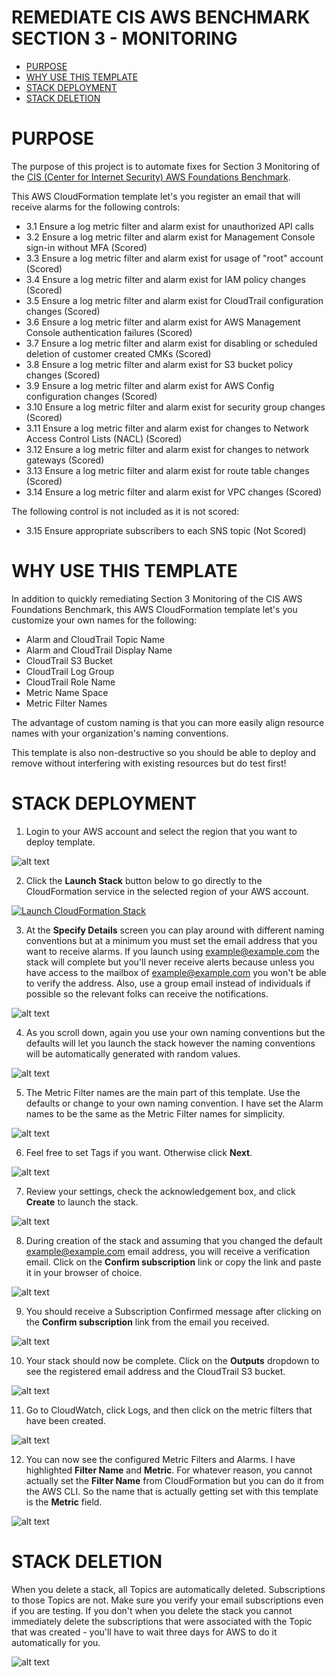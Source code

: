 # REMEDIATE CIS AWS BENCHMARK SECTION 3 - MONITORING

- [PURPOSE](#purpose)
- [WHY USE THIS TEMPLATE](#why-use-this-template)
- [STACK DEPLOYMENT](#stack-deployment)
- [STACK DELETION](#stack-deletion)

# PURPOSE
The purpose of this project is to automate fixes for Section 3 Monitoring of the [CIS (Center for Internet Security) AWS Foundations Benchmark](https://d0.awsstatic.com/whitepapers/compliance/AWS_CIS_Foundations_Benchmark.pdf).

This AWS CloudFormation template let's you register an email that will receive alarms for the following controls:

- 3.1 Ensure a log metric filter and alarm exist for unauthorized API calls
- 3.2 Ensure a log metric filter and alarm exist for Management Console sign-in without MFA (Scored)
- 3.3 Ensure a log metric filter and alarm exist for usage of "root" account (Scored)
- 3.4 Ensure a log metric filter and alarm exist for IAM policy changes (Scored)
- 3.5 Ensure a log metric filter and alarm exist for CloudTrail configuration changes (Scored)
- 3.6 Ensure a log metric filter and alarm exist for AWS Management Console authentication failures (Scored)
- 3.7 Ensure a log metric filter and alarm exist for disabling or scheduled deletion of customer created CMKs (Scored)
- 3.8 Ensure a log metric filter and alarm exist for S3 bucket policy changes (Scored)
- 3.9 Ensure a log metric filter and alarm exist for AWS Config configuration changes (Scored)
- 3.10 Ensure a log metric filter and alarm exist for security group changes (Scored)
- 3.11 Ensure a log metric filter and alarm exist for changes to Network Access Control Lists (NACL) (Scored)
- 3.12 Ensure a log metric filter and alarm exist for changes to network gateways (Scored)
- 3.13 Ensure a log metric filter and alarm exist for route table changes (Scored)
- 3.14 Ensure a log metric filter and alarm exist for VPC changes (Scored)

The following control is not included as it is not scored:

- 3.15 Ensure appropriate subscribers to each SNS topic (Not Scored)

# WHY USE THIS TEMPLATE

In addition to quickly remediating Section 3 Monitoring of the CIS AWS Foundations Benchmark, this AWS CloudFormation template let's you customize your own names for the following:

- Alarm and CloudTrail Topic Name
- Alarm and CloudTrail Display Name
- CloudTrail S3 Bucket
- CloudTrail Log Group
- CloudTrail Role Name
- Metric Name Space
- Metric Filter Names

The advantage of custom naming is that you can more easily align resource names with your organization's naming conventions.

This template is also non-destructive so you should be able to deploy and remove without interfering with existing resources but do test first!

# STACK DEPLOYMENT

1. Login to your AWS account and select the region that you want to deploy template.

![alt text](https://github.com/virtualjj/cis-aws-benchmark-section-3-monitoring-remediate/blob/master/images/readme/cis-bench-sec-3-choose-region.jpg "Example logging into AWS console and selecting a region.")

2. Click the **Launch Stack** button below to go directly to the CloudFormation service in the selected region of your AWS account.

[![Launch CloudFormation Stack](https://s3.amazonaws.com/cloudformation-examples/cloudformation-launch-stack.png
)](https://console.aws.amazon.com/cloudformation/home?region=us-west-2#/stacks/new?stackName=cis-benchmark-3-monitoring-remediate&templateURL=https://s3-us-west-2.amazonaws.com/github-cis-aws-benchmark-section-3-monitoring-remediate/cis-aws-benchmark-section-3-monitoring-remediate.yml)

3. At the **Specify Details** screen you can play around with different naming conventions but at a minimum you must set the email address that you want to receive alarms. If you launch using example@example.com the stack will complete but you'll never receive alerts because unless you have access to the mailbox of example@example.com you won't be able to verify the address. Also, use a group email instead of individuals if possible so the relevant folks can receive the notifications.

![alt text](https://github.com/virtualjj/cis-aws-benchmark-section-3-monitoring-remediate/blob/master/images/readme/cis-bench-sec-3-specify-details-part1.jpg "Set alarm email address.")

4. As you scroll down, again you use your own naming conventions but the defaults will let you launch the stack however the naming conventions will be automatically generated with random values.

![alt text](https://github.com/virtualjj/cis-aws-benchmark-section-3-monitoring-remediate/blob/master/images/readme/cis-bench-sec-3-specify-details-part2.jpg "Consider changing CloudTrail and CloudWatch names.")

5. The Metric Filter names are the main part of this template. Use the defaults or change to your own naming convention. I have set the Alarm names to be the same as the Metric Filter names for simplicity.

![alt text](https://github.com/virtualjj/cis-aws-benchmark-section-3-monitoring-remediate/blob/master/images/readme/cis-bench-sec-3-specify-details-part3.jpg "Consider changing Metric Filter names.")

6. Feel free to set Tags if you want. Otherwise click **Next**.

![alt text](https://github.com/virtualjj/cis-aws-benchmark-section-3-monitoring-remediate/blob/master/images/readme/cis-bench-sec-3-options.jpg "Consider changing Metric Filter names.")

7. Review your settings, check the acknowledgement box, and click **Create** to launch the stack.

![alt text](https://github.com/virtualjj/cis-aws-benchmark-section-3-monitoring-remediate/blob/master/images/readme/cis-bench-sec-3-review-and-create.jpg "Acknowledge IAM role creation and create stack.")

8. During creation of the stack and assuming that you changed the default example@example.com email address, you will receive a verification email. Click on the **Confirm subscription** link or copy the link and paste it in your browser of choice.

![alt text](https://github.com/virtualjj/cis-aws-benchmark-section-3-monitoring-remediate/blob/master/images/readme/cis-bench-sec-3-receive-email-verification.jpg "Receive verification email.")

9. You should receive a Subscription Confirmed message after clicking on the **Confirm subscription** link from the email you received.

![alt text](https://github.com/virtualjj/cis-aws-benchmark-section-3-monitoring-remediate/blob/master/images/readme/cis-bench-sec-3-subscription-confirmed.jpg "Subscription confirmed message in browser.")

10. Your stack should now be complete. Click on the **Outputs** dropdown to see the registered email address and the CloudTrail S3 bucket.

![alt text](https://github.com/virtualjj/cis-aws-benchmark-section-3-monitoring-remediate/blob/master/images/readme/cis-bench-sec-3-create-complete.jpg "Confirm Outputs.")

11. Go to CloudWatch, click Logs, and then click on the metric filters that have been created.

![alt text](https://github.com/virtualjj/cis-aws-benchmark-section-3-monitoring-remediate/blob/master/images/readme/cis-bench-sec-3-view-filters-part1.jpg "Find CloudWatch metric filters.")

12. You can now see the configured Metric Filters and Alarms. I have highlighted **Filter Name** and **Metric**. For whatever reason, you cannot actually set the **Filter Name** from CloudFormation but you can do it from the AWS CLI. So the name that is actually getting set with this template is the **Metric** field.

![alt text](https://github.com/virtualjj/cis-aws-benchmark-section-3-monitoring-remediate/blob/master/images/readme/cis-bench-sec-3-view-filters-part2.jpg "Find CloudWatch metric filters.")


# STACK DELETION

When you delete a stack, all Topics are automatically deleted. Subscriptions to those Topics are not. Make sure you verify your email subscriptions even if you are testing. If you don't when you delete the stack you cannot immediately delete the subscriptions that were associated with the Topic that was created - you'll have to wait three days for AWS to do it automatically for you.

![alt text](https://github.com/virtualjj/cis-aws-benchmark-section-3-monitoring-remediate/blob/master/images/readme/cis-bench-tip-pending-subscriptions.jpg "Have to wait 3 days for unverified subscriptions to be removed.")
